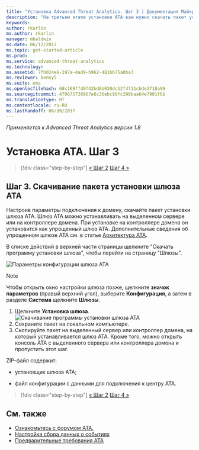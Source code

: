 ```yaml
---
title: "Установка Advanced Threat Analytics. Шаг 3 | Документация Майкрософт"
description: "На третьем этапе установки ATA вам нужно скачать пакет установки шлюза ATA."
keywords: 
author: rkarlin
ms.author: rkarlin
manager: mbaldwin
ms.date: 06/12/2017
ms.topic: get-started-article
ms.prod: 
ms.service: advanced-threat-analytics
ms.technology: 
ms.assetid: 7fb024e6-297a-4ad9-b962-481bb75a0ba3
ms.reviewer: bennyl
ms.suite: ems
ms.openlocfilehash: 68c169ffd0f42bd8b030dc12f4711cbde2718a99
ms.sourcegitcommit: 470675730967e0c36ebc90fc399baa64e7901f6b
ms.translationtype: HT
ms.contentlocale: ru-RU
ms.lasthandoff: 06/30/2017
---
```

*Применяется к Advanced Threat Analytics версии 1.8*



# <a name="install-ata---step-3"></a>Установка ATA. Шаг 3

>[!div class="step-by-step"]
[« Шаг 2](install-ata-step2.md)
[Шаг 4 »](install-ata-step4.md)

## <a name="step-3-download-the-ata-gateway-setup-package"></a>Шаг 3. Скачивание пакета установки шлюза ATA
Настроив параметры подключения к домену, скачайте пакет установки шлюза ATA. Шлюз ATA можно устанавливать на выделенном сервере или на контроллере домена. При установке на контроллере домена он установится как упрощенный шлюз ATA. Дополнительные сведения об упрощенном шлюзе ATA см. в статье [Архитектура ATA](ata-architecture.md). 

В списке действий в верхней части страницы щелкните "Скачать программу установки шлюза", чтобы перейти на страницу "Шлюзы".

![Параметры конфигурации шлюза ATA](media/ATA_1.7-welcome-download-gateway.PNG)

> [!NOTE] 
> Чтобы открыть окно настройки шлюза позже, щелкните **значок параметров** (правый верхний угол), выберите **Конфигурация**, а затем в разделе **Система** щелкните **Шлюзы**.  

1.  Щелкните **Установка шлюза**.
  ![Скачивание программы установки шлюза ATA](media/download-gateway-setup.png)
2.  Сохраните пакет на локальном компьютере.
3.  Скопируйте пакет на выделенный сервер или контроллер домена, на который устанавливается шлюз ATA. Кроме того, можно открыть консоль ATA с выделенного сервера или контроллера домена и пропустить этот шаг.

ZIP-файл содержит:

-   установщик шлюза ATA;

-   файл конфигурации с данными для подключения к центру ATA.


>[!div class="step-by-step"]
[« Шаг 2](install-ata-step2.md)
[Шаг 4 »](install-ata-step4.md)

## <a name="see-also"></a>См. также

- [Ознакомьтесь с форумом ATA.](https://social.technet.microsoft.com/Forums/security/home?forum=mata)
- [Настройка сбора данных о событиях](configure-event-collection.md)
- [Предварительные требования ATA](ata-prerequisites.md)
